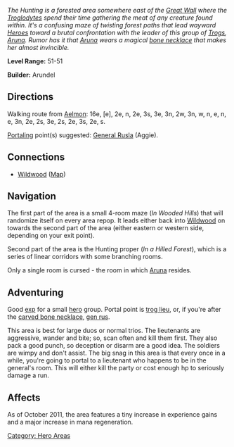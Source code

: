 *The Hunting is a forested area somewhere east of the [Great
Wall](:Category:_Highways/Great_Wall "wikilink") where the
[Troglodytes](Troglodytes "wikilink") spend their time gathering the
meat of any creature found within. It's a confusing maze of twisting
forest paths that lead wayward [Heroes](:Category:_Hero "wikilink")
toward a brutal confrontation with the leader of this group of
[Trogs](Troglodytes "wikilink"), [Aruna](Aruna "wikilink"). Rumor has it
that [Aruna](Aruna "wikilink") wears a magical [bone
necklace](Carved_Bone_Necklace "wikilink") that makes her almost
invincible.*

**Level Range:** 51-51

**Builder:** Arundel

## Directions

Walking route from [Aelmon](Aelmon "wikilink"): 16e, \[e\], 2e, n, 2e,
3s, 3e, 3n, 2w, 3n, w, n, e, n, e, 3n, 2e, 2s, 3e, 2s, 2e, 3s, 2e, s.

[Portaling](Portal "wikilink") point(s) suggested: [General
Rusla](General_Rusla "wikilink") (Aggie).

## Connections

-   [Wildwood](:Category:Wildwood "wikilink")
    ([Map](Wildwood_Map "wikilink"))

## Navigation

The first part of the area is a small 4-room maze (*In Wooded Hills*)
that will randomize itself on every area repop. It leads either back
into [Wildwood](:Category:Wildwood "wikilink") on towards the second
part of the area (either eastern or western side, depending on your exit
point).

Second part of the area is the Hunting proper (*In a Hilled Forest*),
which is a series of linear corridors with some branching rooms.

Only a single room is cursed - the room in which
[Aruna](Aruna "wikilink") resides.

## Adventuring

Good [exp](Experience_Points "wikilink") for a small
[hero](:Category:_Hero "wikilink") group. Portal point is [trog
lieu](Trog_Lieutenant "wikilink"), or, if you're after the [carved bone
necklace](Carved_Bone_Necklace "wikilink"), [gen
rus](General_Rusla "wikilink").

This area is best for large duos or normal trios. The lieutenants are
aggressive, wander and bite; so, scan often and kill them first. They
also pack a good punch, so deception or disarm are a good idea. The
soldiers are wimpy and don't assist. The big snag in this area is that
every once in a while, you're going to portal to a lieutenant who
happens to be in the general's room. This will either kill the party or
cost enough hp to seriously damage a run.

## Affects

As of October 2011, the area features a tiny increase in experience
gains and a major increase in mana regeneration.

[Category: Hero Areas](Category:_Hero_Areas "wikilink")
